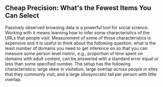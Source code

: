 ## Cheap Precision: What's the Fewest Items You Can Select

Passively observed browsing data is a powerful tool for social science. Working with it means learning how to infer some characteristics of the URLs that people visit. Measurement of some of those characteristics is expensive and it is useful to think about the following question: what is the least number of domains you need to get inference on so that you can measure some person level metric, e.g., proportion of time spent on domains with adult content, can be answered with a standard error equal or less than some specified number. The setup has the following characteristics: large skew in visitation, large overlap across people in sites that they commonly visit, and a large idiosyncratic tail per person with little overlap. 

 